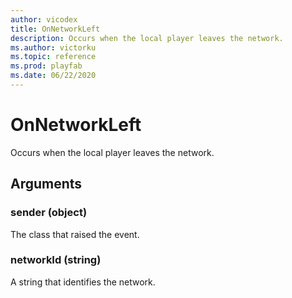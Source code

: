 ```yaml
---
author: vicodex
title: OnNetworkLeft
description: Occurs when the local player leaves the network.
ms.author: victorku
ms.topic: reference
ms.prod: playfab
ms.date: 06/22/2020
---
```


# OnNetworkLeft

Occurs when the local player leaves the network.

## Arguments

### sender (object)

The class that raised the event.

### networkId (string)

A string that identifies the network.

